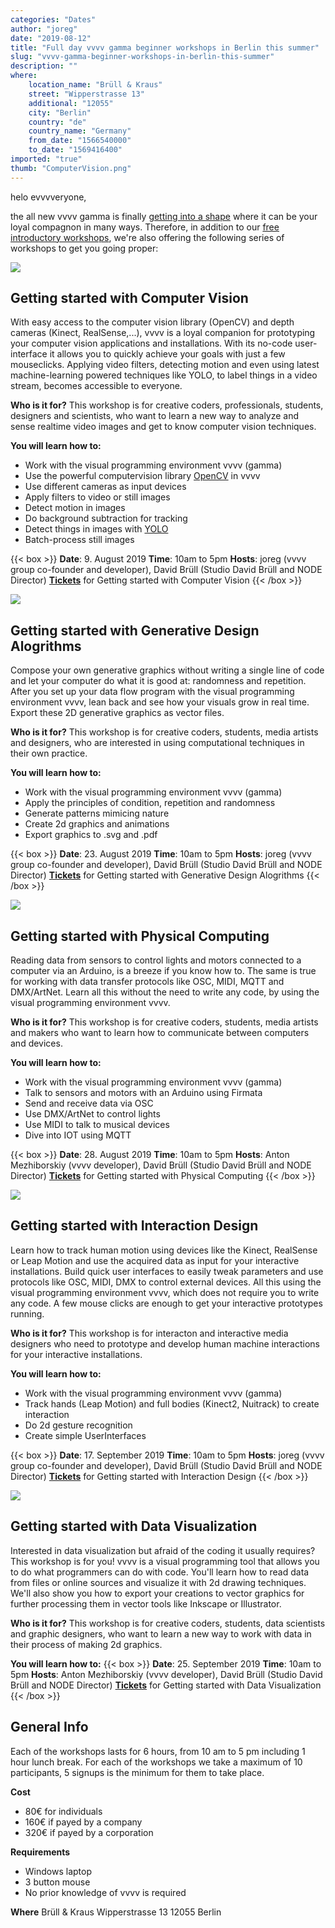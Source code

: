 ```yaml
---
categories: "Dates"
author: "joreg"
date: "2019-08-12"
title: "Full day vvvv gamma beginner workshops in Berlin this summer"
slug: "vvvv-gamma-beginner-workshops-in-berlin-this-summer"
description: ""
where: 
    location_name: "Brüll & Kraus"
    street: "Wipperstrasse 13"
    additional: "12055"
    city: "Berlin"
    country: "de"
    country_name: "Germany"
    from_date: "1566540000"
    to_date: "1569416400"
imported: "true"
thumb: "ComputerVision.png"
---
```



helo evvvveryone,

the all new vvvv gamma is finally [getting into a shape](/blog/2019/vvvv-gamma-2019.1-preview) where it can be your loyal compagnon in many ways. Therefore, in addition to our [free introductory workshops](/blog/2019/free-vvvv-intro-workshops-this-summer-in-berlin), we're also offering the following series of workshops to get you going proper:
    
![](ComputerVision.png)

## Getting started with Computer Vision 
With easy access to the computer vision library (OpenCV) and depth cameras (Kinect, RealSense,...), vvvv is a loyal companion for prototyping your computer vision applications and installations. With its no-code user-interface it allows you to quickly achieve your goals with just a few mouseclicks. Applying video filters, detecting motion and even using latest machine-learning powered techniques like YOLO, to label things in a video stream, becomes accessible to everyone.

**Who is it for?**
This workshop is for creative coders, professionals, students, designers and scientists, who want to learn a new way to analyze and sense realtime video images and get to know computer vision techniques.

**You will learn how to:**
- Work with the visual programming environment vvvv (gamma)
- Use the powerful computervision library [OpenCV](https://opencv.org/) in vvvv
- Use different cameras as input devices
- Apply filters to video or still images
- Detect motion in images
- Do background subtraction for tracking
- Detect things in images with [YOLO](https://www.pyimagesearch.com/2018/11/12/yolo-object-detection-with-opencv/)
- Batch-process still images

{{< box >}}
**Date**: 9. August 2019
**Time**: 10am to 5pm
**Hosts**: joreg (vvvv group co-founder and developer), David Brüll (Studio David Brüll and NODE Director)
**[Tickets](https://nodeforum.org/announcements/workshop-getting-started-with-computer-vision/)** for Getting started with Computer Vision{{< /box >}}

![](GenerativeDesig_r.png) 

## Getting started with Generative Design Alogrithms
Compose your own generative graphics without writing a single line of code and let your computer do what it is good at: randomness and repetition. After you set up your data flow program with the visual programming environment vvvv, lean back and see how your visuals grow in real time. Export these 2D generative graphics as vector files.

**Who is it for?**
This workshop is for creative coders, students, media artists and designers, who are interested in using computational techniques in their own practice.

**You will learn how to:**
- Work with the visual programming environment vvvv (gamma)
- Apply the principles of condition, repetition and randomness
- Generate patterns mimicing nature
- Create 2d graphics and animations
- Export graphics to .svg and .pdf

{{< box >}}
**Date**: 23. August 2019
**Time**: 10am to 5pm
**Hosts**: joreg (vvvv group co-founder and developer), David Brüll (Studio David Brüll and NODE Director)
**[Tickets](https://nodeforum.org/announcements/workshop-getting-started-with-generative-design/)** for Getting started with Generative Design Alogrithms{{< /box >}}

![](PhysicalComputi_r.png) 

## Getting started with Physical Computing 
Reading data from sensors to control lights and motors connected to a computer via an Arduino, is a breeze if you know how to. The same is true for working with data transfer protocols like OSC, MIDI, MQTT and DMX/ArtNet. Learn all this without the need to write any code, by using the visual programming environment vvvv.

**Who is it for?**
This workshop is for creative coders, students, media artists and makers who want to learn how to communicate between computers and devices.

**You will learn how to:**
- Work with the visual programming environment vvvv (gamma)
- Talk to sensors and motors with an Arduino using Firmata
- Send and receive data via OSC 
- Use DMX/ArtNet to control lights
- Use MIDI to talk to musical devices
- Dive into IOT using MQTT 

{{< box >}}
**Date**: 28. August 2019
**Time**: 10am to 5pm
**Hosts**: Anton Mezhiborskiy (vvvv developer), David Brüll (Studio David Brüll and NODE Director)
**[Tickets](https://nodeforum.org/announcements/workshop-getting-started-with-physical-computing/)** for Getting started with Physical Computing{{< /box >}}

![](InteractionDesi_r.png) 

## Getting started with Interaction Design
Learn how to track human motion using devices like the Kinect, RealSense or Leap Motion and use the acquired data as input for your interactive installations. Build quick user interfaces to easily tweak parameters and use protocols like OSC, MIDI, DMX to control external devices. All this using the visual programming environment vvvv, which does not require you to write any code. A few mouse clicks are enough to get your interactive prototypes running.

**Who is it for?**
This workshop is for interacton and interactive media designers who need to prototype and develop human machine interactions for your interactive installations.

**You will learn how to:**
- Work with the visual programming environment vvvv (gamma)
- Track hands (Leap Motion) and full bodies (Kinect2, Nuitrack) to create interaction
- Do 2d gesture recognition
- Create simple UserInterfaces

{{< box >}}
**Date**: 17. September 2019
**Time**: 10am to 5pm
**Hosts**: joreg (vvvv group co-founder and developer), David Brüll (Studio David Brüll and NODE Director)
**[Tickets](https://nodeforum.org/announcements/workshop-getting-started-with-interaction-design/)** for Getting started with Interaction Design{{< /box >}}

![](DataViz.png) 

## Getting started with Data Visualization
Interested in data visualization but afraid of the coding it usually requires? This workshop is for you! vvvv is a visual programming tool that allows you to do what programmers can do with code. You'll learn how to read data from files or online sources and visualize it with 2d drawing techniques. We'll also show you how to export your creations to vector graphics for further processing them in vector tools like Inkscape or Illustrator.

**Who is it for?**
This workshop is for creative coders, students, data scientists and graphic designers, who want to learn a new way to work with data in their process of making 2d graphics.

**You will learn how to:**
{{< box >}}
**Date**: 25. September 2019
**Time**: 10am to 5pm
**Hosts**: Anton Mezhiborskiy (vvvv developer), David Brüll (Studio David Brüll and NODE Director)
**[Tickets](https://nodeforum.org/announcements/workshop-getting-started-with-data-visualization/)** for Getting started with Data Visualization {{< /box >}}

## General Info
Each of the workshops lasts for 6 hours, from 10 am to 5 pm including 1 hour lunch break.
For each of the workshops we take a maximum of 10 participants, 5 signups is the minimum for them to take place.

**Cost**
- 80€ for individuals
- 160€ if payed by a company
- 320€ if payed by a corporation

**Requirements**
- Windows laptop
- 3 button mouse
- No prior knowledge of vvvv is required

**Where**
Brüll & Kraus
Wipperstrasse 13
12055 Berlin

